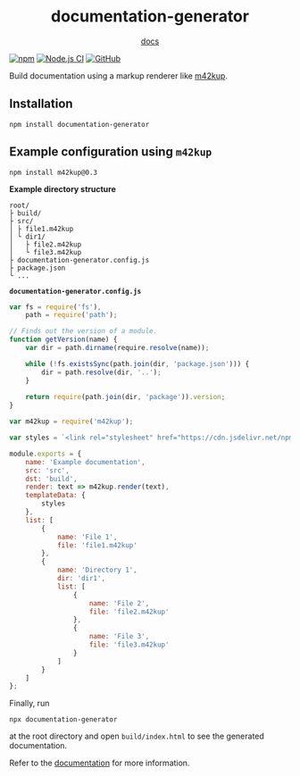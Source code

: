 <h1 align="center">documentation-generator</h1>

<p align="center"><a href="https://logico-philosophical.github.io/documentation-generator/docs/build/introduction.html">docs</a></p>

[![npm](https://img.shields.io/npm/v/documentation-generator)](https://www.npmjs.com/package/documentation-generator)
[![Node.js CI](https://github.com/logico-philosophical/documentation-generator/actions/workflows/test-and-build.yml/badge.svg)](https://github.com/logico-philosophical/documentation-generator/actions/workflows/test-and-build.yml)
[![GitHub](https://img.shields.io/github/license/logico-philosophical/documentation-generator)](https://github.com/logico-philosophical/documentation-generator/blob/master/LICENSE)

Build documentation using a markup renderer like [m42kup](https://github.com/logico-philosophical/m42kup).

## Installation

```
npm install documentation-generator
```

## Example configuration using `m42kup`

```
npm install m42kup@0.3
```

**Example directory structure**

```
root/
├ build/
├ src/
│ ├ file1.m42kup
│ └ dir1/
│   ├ file2.m42kup
│   └ file3.m42kup
├ documentation-generator.config.js
├ package.json
└ ...
```

**`documentation-generator.config.js`**

```js
var fs = require('fs'),
    path = require('path');

// Finds out the version of a module.
function getVersion(name) {
    var dir = path.dirname(require.resolve(name));

    while (!fs.existsSync(path.join(dir, 'package.json'))) {
        dir = path.resolve(dir, '..');
    }
    
    return require(path.join(dir, 'package')).version;
}

var m42kup = require('m42kup');

var styles = `<link rel="stylesheet" href="https://cdn.jsdelivr.net/npm/m42kup@${getVersion('m42kup')}/web/m42kup.default.css">`;

module.exports = {
    name: 'Example documentation',
    src: 'src',
    dst: 'build',
    render: text => m42kup.render(text),
    templateData: {
        styles
    },
    list: [
        {
            name: 'File 1',
            file: 'file1.m42kup'
        },
        {
            name: 'Directory 1',
            dir: 'dir1',
            list: [
                {
                    name: 'File 2',
                    file: 'file2.m42kup'
                },
                {
                    name: 'File 3',
                    file: 'file3.m42kup'
                }
            ]
        }
    ]
};
```

Finally, run
```
npx documentation-generator
```
at the root directory and open `build/index.html` to see the generated documentation.

Refer to the [documentation](https://logico-philosophical.github.io/documentation-generator/docs/build/introduction.html) for more information.
